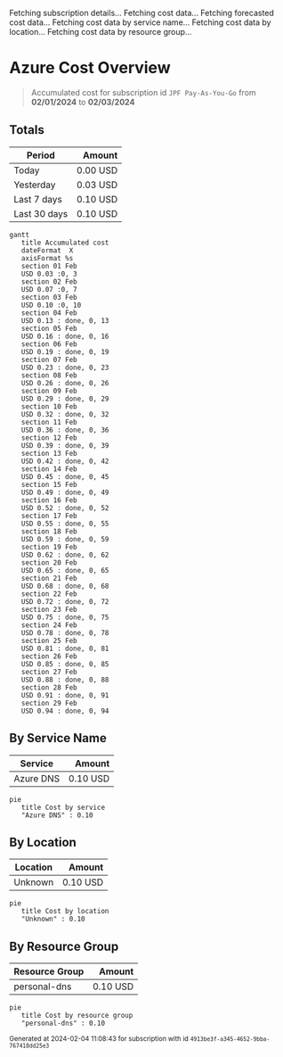 Fetching subscription details...
Fetching cost data...
Fetching forecasted cost data...
Fetching cost data by service name...
Fetching cost data by location...
Fetching cost data by resource group...
# Azure Cost Overview

> Accumulated cost for subscription id `JPF Pay-As-You-Go` from **02/01/2024** to **02/03/2024**

## Totals

|Period|Amount|
|---|---:|
|Today|0.00 USD|
|Yesterday|0.03 USD|
|Last 7 days|0.10 USD|
|Last 30 days|0.10 USD|

```mermaid
gantt
   title Accumulated cost
   dateFormat  X
   axisFormat %s
   section 01 Feb
   USD 0.03 :0, 3
   section 02 Feb
   USD 0.07 :0, 7
   section 03 Feb
   USD 0.10 :0, 10
   section 04 Feb
   USD 0.13 : done, 0, 13
   section 05 Feb
   USD 0.16 : done, 0, 16
   section 06 Feb
   USD 0.19 : done, 0, 19
   section 07 Feb
   USD 0.23 : done, 0, 23
   section 08 Feb
   USD 0.26 : done, 0, 26
   section 09 Feb
   USD 0.29 : done, 0, 29
   section 10 Feb
   USD 0.32 : done, 0, 32
   section 11 Feb
   USD 0.36 : done, 0, 36
   section 12 Feb
   USD 0.39 : done, 0, 39
   section 13 Feb
   USD 0.42 : done, 0, 42
   section 14 Feb
   USD 0.45 : done, 0, 45
   section 15 Feb
   USD 0.49 : done, 0, 49
   section 16 Feb
   USD 0.52 : done, 0, 52
   section 17 Feb
   USD 0.55 : done, 0, 55
   section 18 Feb
   USD 0.59 : done, 0, 59
   section 19 Feb
   USD 0.62 : done, 0, 62
   section 20 Feb
   USD 0.65 : done, 0, 65
   section 21 Feb
   USD 0.68 : done, 0, 68
   section 22 Feb
   USD 0.72 : done, 0, 72
   section 23 Feb
   USD 0.75 : done, 0, 75
   section 24 Feb
   USD 0.78 : done, 0, 78
   section 25 Feb
   USD 0.81 : done, 0, 81
   section 26 Feb
   USD 0.85 : done, 0, 85
   section 27 Feb
   USD 0.88 : done, 0, 88
   section 28 Feb
   USD 0.91 : done, 0, 91
   section 29 Feb
   USD 0.94 : done, 0, 94
```

## By Service Name

|Service|Amount|
|---|---:|
|Azure DNS|0.10 USD|

```mermaid
pie
   title Cost by service
   "Azure DNS" : 0.10
```

## By Location

|Location|Amount|
|---|---:|
|Unknown|0.10 USD|

```mermaid
pie
   title Cost by location
   "Unknown" : 0.10
```

## By Resource Group

|Resource Group|Amount|
|---|---:|
|personal-dns|0.10 USD|

```mermaid
pie
   title Cost by resource group
   "personal-dns" : 0.10
```

<sup>Generated at 2024-02-04 11:08:43 for subscription with id `4913be3f-a345-4652-9bba-767418dd25e3`</sup>
